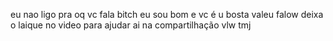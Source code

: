eu nao ligo pra oq vc fala bitch
eu sou bom e vc é u bosta
valeu falow deixa o laique no video para ajudar ai na compartilhação vlw tmj 
